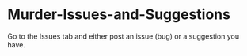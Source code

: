 # Murder-Issues-and-Suggestions
Go to the Issues tab and either post an issue (bug) or a suggestion you have.
